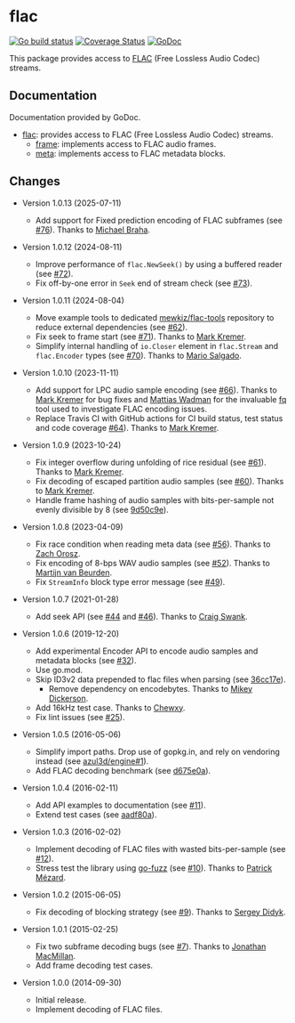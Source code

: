 # flac

[![Go build status](https://github.com/mewkiz/flac/actions/workflows/go.yml/badge.svg?branch=master)](https://github.com/mewkiz/flac/actions/workflows/go.yml)
[![Coverage Status](https://coveralls.io/repos/github/mewkiz/flac/badge.svg?branch=master)](https://coveralls.io/github/mewkiz/flac?branch=master)
[![GoDoc](https://pkg.go.dev/badge/github.com/mewkiz/flac)](https://pkg.go.dev/github.com/mewkiz/flac)

This package provides access to [FLAC][1] (Free Lossless Audio Codec) streams.

[1]: http://flac.sourceforge.net/format.html

## Documentation

Documentation provided by GoDoc.

- [flac]: provides access to FLAC (Free Lossless Audio Codec) streams.
    - [frame][flac/frame]: implements access to FLAC audio frames.
    - [meta][flac/meta]: implements access to FLAC metadata blocks.

[flac]: http://pkg.go.dev/github.com/mewkiz/flac
[flac/frame]: http://pkg.go.dev/github.com/mewkiz/flac/frame
[flac/meta]: http://pkg.go.dev/github.com/mewkiz/flac/meta

## Changes

* Version 1.0.13 (2025-07-11)
    - Add support for Fixed prediction encoding of FLAC subframes (see [#76](https://github.com/mewkiz/flac/pull/76)). Thanks to [Michael Braha](https://github.com/braheezy).

* Version 1.0.12 (2024-08-11)
    - Improve performance of `flac.NewSeek()` by using a buffered reader (see [#72](https://github.com/mewkiz/flac/pull/72)).
    - Fix off-by-one error in `Seek` end of stream check (see [#73](https://github.com/mewkiz/flac/pull/73)).

* Version 1.0.11 (2024-08-04)
    - Move example tools to dedicated [mewkiz/flac-tools](https://github.com/mewkiz/flac-tools) repository to reduce external dependencies (see [#62](https://github.com/mewkiz/flac/pull/62)).
    - Fix seek to frame start (see [#71](https://github.com/mewkiz/flac/pull/71)). Thanks to [Mark Kremer](https://github.com/MarkKremer).
    - Simplify internal handling of `io.Closer` element in `flac.Stream` and `flac.Encoder` types (see [#70](https://github.com/mewkiz/flac/pull/70)). Thanks to [Mario Salgado](https://github.com/zalgonoise).

* Version 1.0.10 (2023-11-11)
    - Add support for LPC audio sample encoding (see [#66](https://github.com/mewkiz/flac/pull/66)). Thanks to [Mark Kremer](https://github.com/MarkKremer) for bug fixes and [Mattias Wadman](https://github.com/wader) for the invaluable [fq](https://github.com/wader/fq) tool used to investigate FLAC encoding issues.
    - Replace Travis CI with GitHub actions for CI build status, test status and code coverage [#64](https://github.com/mewkiz/flac/pull/64)). Thanks to [Mark Kremer](https://github.com/MarkKremer).

* Version 1.0.9 (2023-10-24)
    - Fix integer overflow during unfolding of rice residual (see [#61](https://github.com/mewkiz/flac/pull/61)). Thanks to [Mark Kremer](https://github.com/MarkKremer).
    - Fix decoding of escaped partition audio samples (see [#60](https://github.com/mewkiz/flac/issues/60)). Thanks to [Mark Kremer](https://github.com/MarkKremer).
    - Handle frame hashing of audio samples with bits-per-sample not evenly divisible by 8 (see [9d50c9e](https://github.com/mewkiz/flac/commit/9d50c9ee99ba322f487ed60442dc16f22b2affb8)).

* Version 1.0.8 (2023-04-09)
    - Fix race condition when reading meta data (see [#56](https://github.com/mewkiz/flac/pull/56)). Thanks to [Zach Orosz](https://github.com/zachorosz).
    - Fix encoding of 8-bps WAV audio samples (see [#52](https://github.com/mewkiz/flac/pull/52)). Thanks to [Martijn van Beurden](https://github.com/ktmf01).
    - Fix `StreamInfo` block type error message (see [#49](https://github.com/mewkiz/flac/pull/49)).

* Version 1.0.7 (2021-01-28)
    - Add seek API (see [#44](https://github.com/mewkiz/flac/pull/44) and [#46](https://github.com/mewkiz/flac/pull/46)). Thanks to [Craig Swank](https://github.com/cswank).

* Version 1.0.6 (2019-12-20)
    - Add experimental Encoder API to encode audio samples and metadata blocks (see [#32](https://github.com/mewkiz/flac/pull/32)).
    - Use go.mod.
    - Skip ID3v2 data prepended to flac files when parsing (see [36cc17e](https://github.com/mewkiz/flac/commit/36cc17efed51a9bae283d6a3a7a10997492945e7)).
        - Remove dependency on encodebytes. Thanks to [Mikey Dickerson](https://github.com/mdickers47).
    - Add 16kHz test case. Thanks to [Chewxy](https://github.com/chewxy).
    - Fix lint issues (see [#25](https://github.com/mewkiz/flac/issues/25)).

* Version 1.0.5 (2016-05-06)
    - Simplify import paths. Drop use of gopkg.in, and rely on vendoring instead (see [azul3d/engine#1](https://github.com/azul3d/engine/issues/1)).
    - Add FLAC decoding benchmark (see [d675e0a](https://github.com/mewkiz/flac/blob/d675e0aaccf2e43055f56b9b3feeddfdeed402e2/frame/frame_test.go#L60)).

* Version 1.0.4 (2016-02-11)
    - Add API examples to documentation (see [#11](https://github.com/mewkiz/flac/issues/11)).
    - Extend test cases (see [aadf80a](https://github.com/mewkiz/flac/commit/aadf80aa28c463a94b8d5c49757e5a0948613ce2)).

* Version 1.0.3 (2016-02-02)
    - Implement decoding of FLAC files with wasted bits-per-sample (see [#12](https://github.com/mewkiz/flac/issues/12)).
    - Stress test the library using [go-fuzz](https://github.com/dvyukov/go-fuzz) (see [#10](https://github.com/mewkiz/flac/pull/10)). Thanks to [Patrick Mézard](https://github.com/pmezard).

* Version 1.0.2 (2015-06-05)
    - Fix decoding of blocking strategy (see [#9](https://github.com/mewkiz/flac/pull/9)). Thanks to [Sergey Didyk](https://github.com/sdidyk).

* Version 1.0.1 (2015-02-25)
    - Fix two subframe decoding bugs (see [#7](https://github.com/mewkiz/flac/pull/7)). Thanks to [Jonathan MacMillan](https://github.com/perotinus).
    - Add frame decoding test cases.

* Version 1.0.0 (2014-09-30)
    - Initial release.
    - Implement decoding of FLAC files.
